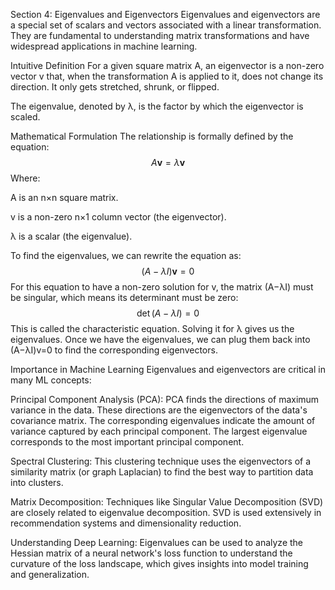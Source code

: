 Section 4: Eigenvalues and Eigenvectors
Eigenvalues and eigenvectors are a special set of scalars and vectors associated with a linear transformation. They are fundamental to understanding matrix transformations and have widespread applications in machine learning.

Intuitive Definition
For a given square matrix A, an eigenvector is a non-zero vector v that, when the transformation A is applied to it, does not change its direction. It only gets stretched, shrunk, or flipped.

The eigenvalue, denoted by λ, is the factor by which the eigenvector is scaled.

Mathematical Formulation
The relationship is formally defined by the equation:
$$ A\mathbf{v} = \lambda\mathbf{v} $$
Where:

A is an n×n square matrix.

v is a non-zero n×1 column vector (the eigenvector).

λ is a scalar (the eigenvalue).

To find the eigenvalues, we can rewrite the equation as:
$$ (A - \lambda I)\mathbf{v} = 0 $$
For this equation to have a non-zero solution for v, the matrix (A−λI) must be singular, which means its determinant must be zero:
$$ \det(A - \lambda I) = 0 $$
This is called the characteristic equation. Solving it for λ gives us the eigenvalues. Once we have the eigenvalues, we can plug them back into (A−λI)v=0 to find the corresponding eigenvectors.

Importance in Machine Learning
Eigenvalues and eigenvectors are critical in many ML concepts:

Principal Component Analysis (PCA): PCA finds the directions of maximum variance in the data. These directions are the eigenvectors of the data's covariance matrix. The corresponding eigenvalues indicate the amount of variance captured by each principal component. The largest eigenvalue corresponds to the most important principal component.

Spectral Clustering: This clustering technique uses the eigenvectors of a similarity matrix (or graph Laplacian) to find the best way to partition data into clusters.

Matrix Decomposition: Techniques like Singular Value Decomposition (SVD) are closely related to eigenvalue decomposition. SVD is used extensively in recommendation systems and dimensionality reduction.

Understanding Deep Learning: Eigenvalues can be used to analyze the Hessian matrix of a neural network's loss function to understand the curvature of the loss landscape, which gives insights into model training and generalization.